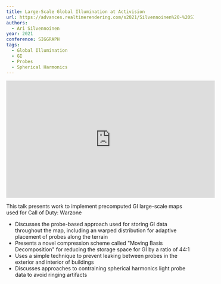```yaml
---
title: Large-Scale Global Illumination at Activision
url: https://advances.realtimerendering.com/s2021/Silvennoinen%20-%20SIGGRAPH%202021%20Advances_slim.pptx
authors:
  - Ari Silvennoinen
year: 2021
conference: SIGGRAPH
tags:
  - Global Illumination
  - GI
  - Probes
  - Spherical Harmonics
---
```


<iframe width="560" height="315" src="https://www.youtube.com/embed/snXTGrjfOvQ" title="YouTube video player" frameborder="0" allow="accelerometer; autoplay; clipboard-write; encrypted-media; gyroscope; picture-in-picture" allowfullscreen></iframe>

This talk presents work to implement precomputed GI large-scale maps used for Call of Duty: Warzone

* Discusses the probe-based approach used for storing GI data throughout the map, including an warped distribution for adaptive placement of probes along the terrain
* Presents a novel compression scheme called "Moving Basis Decomposition" for reducing the storage space for GI by a ratio of 44:1
* Uses a simple technique to prevent leaking between probes in the exterior and interior of buildings
* Discusses approaches to contraining spherical harmonics light probe data to avoid ringing artifacts
